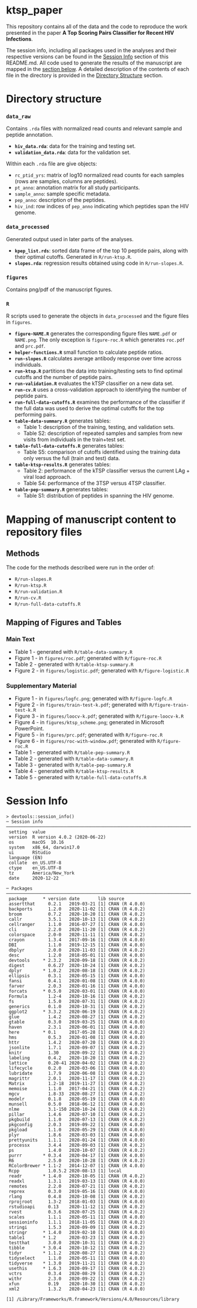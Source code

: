 # ktsp_paper

This repository contains all of the data and the code to reproduce the work presented in the paper **A Top Scoring Pairs Classifier for Recent HIV Infections**. 

The session info, including all packages used in the analyses and their respective versions can be found in the [Session Info](#session-info) section of this README.md. All code used to generate the results of the manuscript are mapped in the [section below](#mapping-of-manuscript-content-to-repository-files). A detailed description of the contents of each file in the directory is provided in the [Directory Structure](#directory-structure) section. 

# Directory structure

### **`data_raw`**

Contains `.rda` files with normalized read counts and relevant sample and peptide annotation. 

* **`hiv_data.rda`**: data for the training and testing set.
* **`validation_data.rda`**: data for the validation set.

Within each `.rda` file are give objects:

* `rc_ptid_yrs`: matrix of log10 normalized read counts for each samples (rows are samples, columns are peptides).
* `pt_anno`: annotation matrix for all study participants.
* `sample_anno`: sample specific metadata.
* `pep_anno`: description of the peptides.
* `hiv_ind`: row indices of `pep_anno` indicating which peptides span the HIV genome.

### **`data_processed`**

Generated output used in later parts of the analyses.

* **`kpep_list.rds`**: sorted data frame of the top 10 peptide pairs, along with their optimal cutoffs. Generated in `R/run-ktsp.R`.
* **`slopes.rda`**: regression results obtained using code in `R/run-slopes.R`. 

### **`figures`**

Contains png/pdf of the manuscript figures. 

### **`R`**

R scripts used to generate the objects in `data_processed` and the figure files in `figures`. 

* **`figure-NAME.R`** generates the corresponding figure files `NAME.pdf` or `NAME.png`. The only exception is `figure-roc.R` which generates `roc.pdf` and `prc.pdf`.
* **`helper-functions.R`** small function to calculate peptide ratios.
* **`run-slopes.R`** calculates average antibody response over time across individuals. 
* **`run-ktsp.R`** partitions the data into training/testing sets to find optimal cutoffs and the number of peptide pairs. 
* **`run-validation.R`** evaluates the kTSP classifier on a new data set.
* **`run-cv.R`** uses a cross-validation approach to identifying the number of peptide pairs. 
* **`run-full-data-cutoffs.R`** examines the performance of the classifier if the full data was used to derive the optimal cutoffs for the top performing pairs. 
* **`table-data-summary.R`** generates tables:
    + Table 1: description of the training, testing, and validation sets. 
    + Table S2: description of repeated samples and samples from new visits from individuals in the train+test set.
* **`table-full-data-cutoffs.R`** generates tables:
    + Table S5: comparison of cutoffs identified using the training data only versus the full (train and test) data. 
* **`table-ktsp-results.R`** generates tables:
    + Table 2: performance of the kTSP classifier versus the current LAg + viral load approach. 
    + Table S4: performance of the 3TSP versus 4TSP classifier.
* **`table-pep-summary.R`** generates tables:
    + Table S1: distribution of peptides in spanning the HIV genome.
    

# Mapping of manuscript content to repository files

## Methods

The code for the methods described were run in the order of:

* `R/run-slopes.R`
* `R/run-ktsp.R`
* `R/run-validation.R`
* `R/run-cv.R`
* `R/run-full-data-cutoffs.R`

## Mapping of Figures and Tables

### Main Text

* Table 1 - generated with `R/table-data-summary.R`
* Figure 1 - in `figures/roc.pdf`; generated with `R/figure-roc.R`
* Table 2 - generated with `R/table-ktsp-summary.R`
* Figure 2 - in `figures/logistic.pdf`; generated with `R/figure-logistic.R`

### Supplementary Material

* Figure 1 - in `figures/logfc.png`; generated with `R/figure-logfc.R`
* Figure 2 - in `figures/train-test-k.pdf`; generated with `R/figure-train-test-k.R`
* Figure 3 - in `figures/loocv-k.pdf`; generated with `R/figure-loocv-k.R`
* Figure 4 - in `figures/ktsp_scheme.png`; generated in Microsoft PowerPoint. 
* Figure 5 - in `figures/prc.pdf`; generated with `R/figure-roc.R`
* Figure 6 - in `figures/roc-with-window.pdf`; generated with `R/figure-roc.R`
* Table 1 - generated with `R/table-pep-summary.R`
* Table 2 - generated with `R/table-data-summary.R`
* Table 3 - generated with `R/table-pep-summary.R`
* Table 4 - generated with `R/table-ktsp-results.R`
* Table 5 - generated with `R/table-full-data-cutoffs.R`

# Session Info

```
> devtools::session_info()
─ Session info ────────────────────────────────────────────────────────────────────────────────────────────────────
 setting  value                       
 version  R version 4.0.2 (2020-06-22)
 os       macOS  10.16                
 system   x86_64, darwin17.0          
 ui       RStudio                     
 language (EN)                        
 collate  en_US.UTF-8                 
 ctype    en_US.UTF-8                 
 tz       America/New_York            
 date     2020-12-22                  

─ Packages ────────────────────────────────────────────────────────────────────────────────────────────────────────
 package      * version date       lib source        
 assertthat     0.2.1   2019-03-21 [1] CRAN (R 4.0.0)
 backports      1.2.0   2020-11-02 [1] CRAN (R 4.0.2)
 broom          0.7.2   2020-10-20 [1] CRAN (R 4.0.2)
 callr          3.5.1   2020-10-13 [1] CRAN (R 4.0.2)
 cellranger     1.1.0   2016-07-27 [1] CRAN (R 4.0.0)
 cli            2.2.0   2020-11-20 [1] CRAN (R 4.0.2)
 colorspace     2.0-0   2020-11-11 [1] CRAN (R 4.0.2)
 crayon         1.3.4   2017-09-16 [1] CRAN (R 4.0.0)
 DBI            1.1.0   2019-12-15 [1] CRAN (R 4.0.0)
 dbplyr         2.0.0   2020-11-03 [1] CRAN (R 4.0.2)
 desc           1.2.0   2018-05-01 [1] CRAN (R 4.0.0)
 devtools     * 2.3.2   2020-09-18 [1] CRAN (R 4.0.2)
 digest         0.6.27  2020-10-24 [1] CRAN (R 4.0.2)
 dplyr        * 1.0.2   2020-08-18 [1] CRAN (R 4.0.2)
 ellipsis       0.3.1   2020-05-15 [1] CRAN (R 4.0.0)
 fansi          0.4.1   2020-01-08 [1] CRAN (R 4.0.0)
 farver         2.0.3   2020-01-16 [1] CRAN (R 4.0.0)
 forcats      * 0.5.0   2020-03-01 [1] CRAN (R 4.0.0)
 Formula        1.2-4   2020-10-16 [1] CRAN (R 4.0.2)
 fs             1.5.0   2020-07-31 [1] CRAN (R 4.0.2)
 generics       0.1.0   2020-10-31 [1] CRAN (R 4.0.2)
 ggplot2      * 3.3.2   2020-06-19 [1] CRAN (R 4.0.2)
 glue           1.4.2   2020-08-27 [1] CRAN (R 4.0.2)
 gtable         0.3.0   2019-03-25 [1] CRAN (R 4.0.0)
 haven          2.3.1   2020-06-01 [1] CRAN (R 4.0.0)
 here         * 0.1     2017-05-28 [1] CRAN (R 4.0.2)
 hms            0.5.3   2020-01-08 [1] CRAN (R 4.0.0)
 httr           1.4.2   2020-07-20 [1] CRAN (R 4.0.2)
 jsonlite       1.7.1   2020-09-07 [1] CRAN (R 4.0.2)
 knitr          1.30    2020-09-22 [1] CRAN (R 4.0.2)
 labeling       0.4.2   2020-10-20 [1] CRAN (R 4.0.2)
 lattice        0.20-41 2020-04-02 [1] CRAN (R 4.0.2)
 lifecycle      0.2.0   2020-03-06 [1] CRAN (R 4.0.0)
 lubridate      1.7.9   2020-06-08 [1] CRAN (R 4.0.2)
 magrittr       2.0.1   2020-11-17 [1] CRAN (R 4.0.2)
 Matrix         1.2-18  2019-11-27 [1] CRAN (R 4.0.2)
 memoise        1.1.0   2017-04-21 [1] CRAN (R 4.0.2)
 mgcv           1.8-33  2020-08-27 [1] CRAN (R 4.0.2)
 modelr         0.1.8   2020-05-19 [1] CRAN (R 4.0.0)
 munsell        0.5.0   2018-06-12 [1] CRAN (R 4.0.0)
 nlme           3.1-150 2020-10-24 [1] CRAN (R 4.0.2)
 pillar         1.4.6   2020-07-10 [1] CRAN (R 4.0.2)
 pkgbuild       1.1.0   2020-07-13 [1] CRAN (R 4.0.2)
 pkgconfig      2.0.3   2019-09-22 [1] CRAN (R 4.0.0)
 pkgload        1.1.0   2020-05-29 [1] CRAN (R 4.0.0)
 plyr           1.8.6   2020-03-03 [1] CRAN (R 4.0.0)
 prettyunits    1.1.1   2020-01-24 [1] CRAN (R 4.0.0)
 processx       3.4.4   2020-09-03 [1] CRAN (R 4.0.2)
 ps             1.4.0   2020-10-07 [1] CRAN (R 4.0.2)
 purrr        * 0.3.4   2020-04-17 [1] CRAN (R 4.0.0)
 R6             2.5.0   2020-10-28 [1] CRAN (R 4.0.2)
 RColorBrewer * 1.1-2   2014-12-07 [1] CRAN (R 4.0.0)
 Rcpp           1.0.5.2 2020-08-13 [1] local         
 readr        * 1.4.0   2020-10-05 [1] CRAN (R 4.0.2)
 readxl         1.3.1   2019-03-13 [1] CRAN (R 4.0.0)
 remotes        2.2.0   2020-07-21 [1] CRAN (R 4.0.2)
 reprex         0.3.0   2019-05-16 [1] CRAN (R 4.0.0)
 rlang          0.4.8   2020-10-08 [1] CRAN (R 4.0.2)
 rprojroot      1.3-2   2018-01-03 [1] CRAN (R 4.0.0)
 rstudioapi     0.13    2020-11-12 [1] CRAN (R 4.0.2)
 rvest          0.3.6   2020-07-25 [1] CRAN (R 4.0.2)
 scales         1.1.1   2020-05-11 [1] CRAN (R 4.0.0)
 sessioninfo    1.1.1   2018-11-05 [1] CRAN (R 4.0.2)
 stringi        1.5.3   2020-09-09 [1] CRAN (R 4.0.2)
 stringr      * 1.4.0   2019-02-10 [1] CRAN (R 4.0.0)
 table1       * 1.2     2020-03-23 [1] CRAN (R 4.0.2)
 testthat       3.0.0   2020-10-31 [1] CRAN (R 4.0.2)
 tibble       * 3.0.4   2020-10-12 [1] CRAN (R 4.0.2)
 tidyr        * 1.1.2   2020-08-27 [1] CRAN (R 4.0.2)
 tidyselect     1.1.0   2020-05-11 [1] CRAN (R 4.0.0)
 tidyverse    * 1.3.0   2019-11-21 [1] CRAN (R 4.0.2)
 usethis      * 1.6.3   2020-09-17 [1] CRAN (R 4.0.2)
 vctrs          0.3.4   2020-08-29 [1] CRAN (R 4.0.2)
 withr          2.3.0   2020-09-22 [1] CRAN (R 4.0.2)
 xfun           0.19    2020-10-30 [1] CRAN (R 4.0.2)
 xml2           1.3.2   2020-04-23 [1] CRAN (R 4.0.0)

[1] /Library/Frameworks/R.framework/Versions/4.0/Resources/library
```